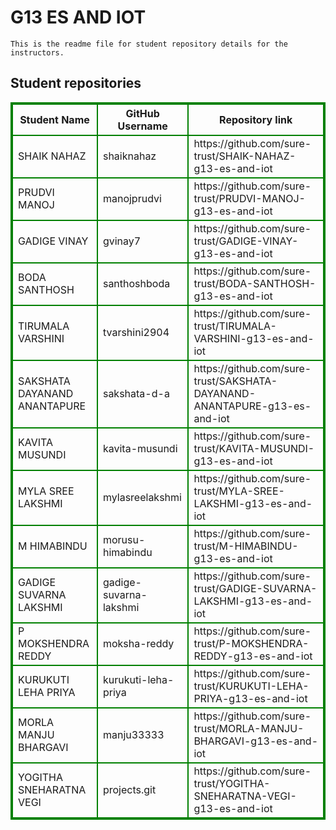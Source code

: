 # G13 ES AND IOT
    This is the readme file for student repository details for the instructors.
## Student repositories 
<table style="border : 2px solid green; width:100%;">
<tr >
<th style="border : 2px solid green;">Student Name</th>
<th style="border : 2px solid green;">GitHub Username</th>
<th style="border : 2px solid green;">Repository link</th>
</tr>
<tr style="border : 2px solid green;">
<td style="border : 2px solid green;">SHAIK NAHAZ</td> 

<td style="border : 2px solid green;">shaiknahaz</td> 

<td style="border : 2px solid green;">https://github.com/sure-trust/SHAIK-NAHAZ-g13-es-and-iot</td> 
</tr>

<tr style="border : 2px solid green;">
<td style="border : 2px solid green;">PRUDVI MANOJ</td> 

<td style="border : 2px solid green;">manojprudvi</td> 

<td style="border : 2px solid green;">https://github.com/sure-trust/PRUDVI-MANOJ-g13-es-and-iot</td> 
</tr>

<tr style="border : 2px solid green;">
<td style="border : 2px solid green;">GADIGE VINAY</td> 

<td style="border : 2px solid green;">gvinay7</td> 

<td style="border : 2px solid green;">https://github.com/sure-trust/GADIGE-VINAY-g13-es-and-iot</td> 
</tr>

<tr style="border : 2px solid green;">
<td style="border : 2px solid green;">BODA SANTHOSH</td> 

<td style="border : 2px solid green;">santhoshboda</td> 

<td style="border : 2px solid green;">https://github.com/sure-trust/BODA-SANTHOSH-g13-es-and-iot</td> 
</tr>

<tr style="border : 2px solid green;">
<td style="border : 2px solid green;">TIRUMALA VARSHINI</td> 

<td style="border : 2px solid green;">tvarshini2904</td> 

<td style="border : 2px solid green;">https://github.com/sure-trust/TIRUMALA-VARSHINI-g13-es-and-iot</td> 
</tr>

<tr style="border : 2px solid green;">
<td style="border : 2px solid green;">SAKSHATA DAYANAND ANANTAPURE</td> 

<td style="border : 2px solid green;">sakshata-d-a</td> 

<td style="border : 2px solid green;">https://github.com/sure-trust/SAKSHATA-DAYANAND-ANANTAPURE-g13-es-and-iot</td> 
</tr>

<tr style="border : 2px solid green;">
<td style="border : 2px solid green;">KAVITA MUSUNDI</td> 

<td style="border : 2px solid green;">kavita-musundi</td> 

<td style="border : 2px solid green;">https://github.com/sure-trust/KAVITA-MUSUNDI-g13-es-and-iot</td> 
</tr>

<tr style="border : 2px solid green;">
<td style="border : 2px solid green;">MYLA SREE LAKSHMI</td> 

<td style="border : 2px solid green;">mylasreelakshmi</td> 

<td style="border : 2px solid green;">https://github.com/sure-trust/MYLA-SREE-LAKSHMI-g13-es-and-iot</td> 
</tr>

<tr style="border : 2px solid green;">
<td style="border : 2px solid green;">M HIMABINDU</td> 

<td style="border : 2px solid green;">morusu-himabindu</td> 

<td style="border : 2px solid green;">https://github.com/sure-trust/M-HIMABINDU-g13-es-and-iot</td> 
</tr>

<tr style="border : 2px solid green;">
<td style="border : 2px solid green;">GADIGE SUVARNA LAKSHMI</td> 

<td style="border : 2px solid green;">gadige-suvarna-lakshmi</td> 

<td style="border : 2px solid green;">https://github.com/sure-trust/GADIGE-SUVARNA-LAKSHMI-g13-es-and-iot</td> 
</tr>

<tr style="border : 2px solid green;">
<td style="border : 2px solid green;">P MOKSHENDRA REDDY</td> 

<td style="border : 2px solid green;">moksha-reddy</td> 

<td style="border : 2px solid green;">https://github.com/sure-trust/P-MOKSHENDRA-REDDY-g13-es-and-iot</td> 
</tr>

<tr style="border : 2px solid green;">
<td style="border : 2px solid green;">KURUKUTI LEHA PRIYA</td> 

<td style="border : 2px solid green;">kurukuti-leha-priya</td> 

<td style="border : 2px solid green;">https://github.com/sure-trust/KURUKUTI-LEHA-PRIYA-g13-es-and-iot</td> 
</tr>

<tr style="border : 2px solid green;">
<td style="border : 2px solid green;">MORLA MANJU BHARGAVI</td> 

<td style="border : 2px solid green;">manju33333</td> 

<td style="border : 2px solid green;">https://github.com/sure-trust/MORLA-MANJU-BHARGAVI-g13-es-and-iot</td> 
</tr>

<tr style="border : 2px solid green;">
<td style="border : 2px solid green;">YOGITHA SNEHARATNA VEGI</td> 

<td style="border : 2px solid green;">projects.git</td> 

<td style="border : 2px solid green;">https://github.com/sure-trust/YOGITHA-SNEHARATNA-VEGI-g13-es-and-iot</td> 
</tr>
